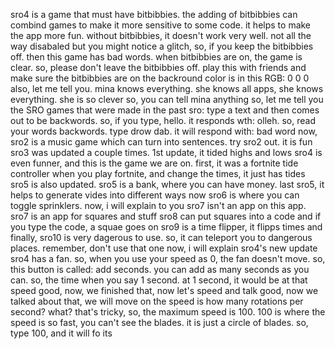 sro4 is a game that must have bitbibbies. the adding of bitbibbies can combind games to make it more sensitive to some code. it helps to make the app more fun. without bitbibbies, it doesn't work very well. not all the way disabaled but you might notice a glitch, so, if you keep the bitbibbies off. then this game has bad words. when bitbibbies are on, the game is clear. so, please don't leave the bitbibbies off. play this with friends and make sure the bitbibbies are on
the backround color is in this RGB: 0 0 0
also, let me tell you. mina knows everything. she knows all apps, she knows everything. she is so clever
so, you can tell mina anything
so, let me tell you the SRO games that were made in the past
sro: type a text and then comes out to be backwords. so, if you type, hello. it responds wth: olleh. so, read your words backwords. type drow dab. it will respond with: bad word
now, sro2 is a music game which can turn into sentences. try sro2 out. it is fun
sro3 was updated a couple times. 1st update, it tided highs and lows
sro4 is even funner, and this is the game we are on. first, it was a fortnite tide controller when you play fortnite, and change the times, it just has tides
sro5 is also updated. sro5 is a bank, where you can have money. last sro5, it helps to generate vides into different ways
now sro6 is where you can toggle sprinklers. now, i will explain to you
sro7 isn't an app on this app. sro7 is an app for squares and stuff
sro8 can put squares into a code and if you type the code, a squae goes on
sro9 is a time flipper, it flipps times
and finally, sro10 is very dagerous to use. so, it can teleport you to dangerous places. remember, don't use that one
now, i will explain sro4's new update
sro4 has a fan. so, when you use your speed as 0, the fan doesn't move. so, this button is called: add seconds. you can add as many seconds as you can. so, the time when you say 1 second. at 1 second, it would be at that speed
good, now, we finished that, now let's speed and talk
good, now we talked about that, we will move on
the speed is how many rotations per second? what? that's tricky, so, the maximum speed is 100. 100 is where the speed is so fast, you can't see the blades. it is just a circle of blades. so, type 100, and it will fo its
